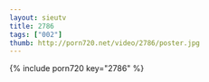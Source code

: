 ```yaml
--- 
layout: sieutv
title: 2786
tags: ["002"]
thumb: http://porn720.net/video/2786/poster.jpg
---
```

{% include porn720 key="2786" %} 
